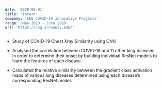 ```yaml
---
date: '2020-05-01'
title: 'Intern'
company: 'CEG COVID-19 Innovative Projects'
range: 'May 2020 - June 2020'
url: 'https://ceg.annauniv.edu/'
---
```


- Study of COVID-19 Chest Xray Similarity using CNN

- Analysed the correlation between COVID-19 and 11 other lung diseases in order to determine their onset by building individual ResNet models to learn the features of each disease.

- Calculated the relative similarity between the gradient class activation maps of various lung diseases determined using each disease’s corresponding ResNet model.
